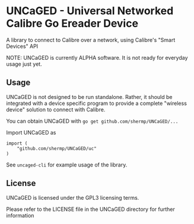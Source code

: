 # UNCaGED - Universal Networked Calibre Go Ereader Device
A library to connect to Calibre over a network, using Calibre's "Smart Devices" API

NOTE: UNCaGED is currently ALPHA software. It is not ready for everyday usage just yet.

## Usage
UNCaGED is not designed to be run standalone. Rather, it should be integrated with a device specific program to provide a complete "wireless device" solution to connect with Calibre.

You can obtain UNCaGED with
```go get github.com/shermp/UNCaGED/...```

Import UNCaGED as
```
import (
    "github.com/shermp/UNCaGED/uc"
)
```

See `uncaged-cli` for example usage of the library.

## License
UNCaGED is licensed under the GPL3 licensing terms.

Please refer to the LICENSE file in the UNCaGED directory for further information